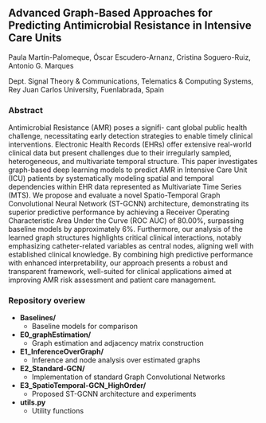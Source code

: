 ## Advanced Graph-Based Approaches for Predicting Antimicrobial Resistance in Intensive Care Units

Paula Martín-Palomeque, Óscar Escudero-Arnanz, Cristina Soguero-Ruiz, Antonio G. Marques

Dept. Signal Theory & Communications, Telematics & Computing Systems,
Rey Juan Carlos University, Fuenlabrada, Spain


### Abstract
Antimicrobial Resistance (AMR) poses a signifi-
cant global public health challenge, necessitating early detection strategies to enable timely clinical interventions. Electronic Health Records (EHRs) offer extensive real-world clinical data but present challenges due to their irregularly sampled, heterogeneous, and multivariate temporal structure. This paper investigates graph-based deep learning models to predict AMR in Intensive Care Unit (ICU) patients by systematically modeling spatial and temporal dependencies within EHR data represented as Multivariate Time Series (MTS). We propose and evaluate
a novel Spatio-Temporal Graph Convolutional Neural Network (ST-GCNN) architecture, demonstrating its superior predictive
performance by achieving a Receiver Operating Characteristic
Area Under the Curve (ROC AUC) of 80.00%, surpassing baseline models by approximately 6%. Furthermore, our analysis of the learned graph structures highlights critical clinical interactions, notably emphasizing catheter-related variables as
central nodes, aligning well with established clinical knowledge. By combining high predictive performance with enhanced interpretability, our approach presents a robust and transparent framework, well-suited for clinical applications aimed at improving AMR risk assessment and patient care management.


### Repository overiew
- **Baselines/** 
    - Baseline models for comparison
- **E0_graphEstimation/** 
    - Graph estimation and adjacency matrix construction
- **E1_InferenceOverGraph/**    
    - Inference and node analysis over estimated graphs
- **E2_Standard-GCN/**
    - Implementation of standard Graph Convolutional Networks
- **E3_SpatioTemporal-GCN_HighOrder/**
    - Proposed ST-GCNN architecture and experiments
- **utils.py**  
    - Utility functions
